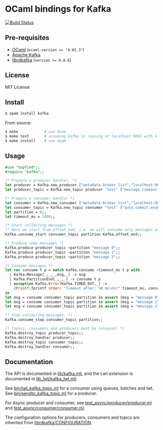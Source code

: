 OCaml bindings for Kafka
====================================

[![Build Status](https://travis-ci.org/didier-wenzek/ocaml-kafka.svg?branch=master)](https://travis-ci.org/didier-wenzek/ocaml-kafka)

Pre-requisites
--------------
* [OCaml](http://caml.inria.fr/) (`ocaml-version >= "4.02.3"`)
* [Apache Kafka](http://kafka.apache.org/)
* [librdkafka](https://github.com/edenhill/librdkafka) (`version >= 0.8.6`)

License
-------
MIT License

Install
-------

```sh
$ opam install kafka
```

From source:

```sh
$ make            # use dune
$ make test       # assuming kafka is running at localhost:9092 with a 'test' topic.
$ make install    # use opam
```

Usage
-----

```ocaml
#use "topfind";;
#require "kafka";;

(* Prepare a producer handler. *)
let producer = Kafka.new_producer ["metadata.broker.list","localhost:9092"];;
let producer_topic = Kafka.new_topic producer "test" ["message.timeout.ms","10000"];;

(* Prepare a consumer handler *)
let consumer = Kafka.new_consumer ["metadata.broker.list","localhost:9092"];;
let consumer_topic = Kafka.new_topic consumer "test" ["auto.commit.enable","false"];;
let partition = 0;;
let timeout_ms = 1000;;

(* Start collecting messages *)
(* Here we start from offset_end, i.e. we will consume only messages produced from now. *)
Kafka.consume_start consumer_topic partition Kafka.offset_end;;

(* Produce some messages *)
Kafka.produce producer_topic ~partition "message 0";;
Kafka.produce producer_topic ~partition "message 1";;
Kafka.produce producer_topic ~partition "message 2";;

(* Consume messages *)
let rec consume t p = match Kafka.consume ~timeout_ms t p with
  | Kafka.Message(_,_,_,msg,_) -> msg
  | Kafka.PartitionEnd(_,_,_) -> consume t p
  | exception Kafka.Error(Kafka.TIMED_OUT,_) ->
    (Printf.fprintf stderr "Timeout after: %d ms\n%!" timeout_ms; consume t p)
in
let msg = consume consumer_topic partition in assert (msg = "message 0");
let msg = consume consumer_topic partition in assert (msg = "message 1");
let msg = consume consumer_topic partition in assert (msg = "message 2");

(* Stop collecting messages. *)
Kafka.consume_stop consumer_topic partition;;

(* Topics, consumers and producers must be released. *)
Kafka.destroy_topic producer_topic;;
Kafka.destroy_handler producer;;
Kafka.destroy_topic consumer_topic;;
Kafka.destroy_handler consumer;;
```

Documentation
-------------

The API is documented in [lib/kafka.mli](lib/kafka.mli),
and the Lwt extension is documented in [lib_lwt/kafka_lwt.mli](lib_lwt/kafka_lwt.mli).

See [bin/tail_kafka_topic.ml](bin/tail_kafka_topic.ml) for a consumer using queues, batches and lwt.
See [bin/sendto_kafka_topic.ml](bin/sendto_kafka_topic.ml) for a producer.

For Async producer and consumer, see [test_async/producer/producer.ml](test_async/producer/producer.ml)
and [test_async/consumer/consumer.ml](test_async/consumer/consumer.ml).

The configuration options for producers, consumers and topics
are inherited from [librdkafka/CONFIGURATION](https://github.com/edenhill/librdkafka/blob/master/CONFIGURATION.md).
